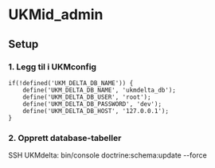 # UKMid_admin

## Setup
### 1. Legg til i UKMconfig
```
if(!defined('UKM_DELTA_DB_NAME')) {
    define('UKM_DELTA_DB_NAME', 'ukmdelta_db');
    define('UKM_DELTA_DB_USER', 'root');
    define('UKM_DELTA_DB_PASSWORD', 'dev');
    define('UKM_DELTA_DB_HOST', '127.0.0.1');
}
```
### 2. Opprett database-tabeller
SSH UKMdelta:
bin/console doctrine:schema:update --force
